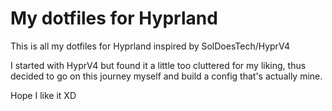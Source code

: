# My dotfiles for Hyprland

This is all my dotfiles for Hyprland inspired by SolDoesTech/HyprV4

I started with HyprV4 but found it a little too cluttered for my liking,  thus decided to go on this journey myself and build a config that's actually mine.

Hope I like it XD
